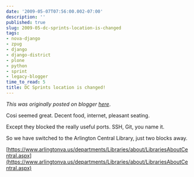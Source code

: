 ```yaml
---
date: '2009-05-07T07:56:00.002-07:00'
description: ''
published: true
slug: 2009-05-dc-sprints-location-is-changed
tags:
- nova-django
- zpug
- django
- django-district
- plone
- python
- sprint
- legacy-blogger
time_to_read: 5
title: DC Sprints location is changed!
---
```


*This was originally posted on blogger [here](https://pydanny.blogspot.com/2009/05/dc-sprints-location-is-changed.html)*.

Cosi seemed great. Decent food, internet, pleasant seating.

Except they blocked the really useful ports. SSH, Git, you name it.

So we have switched to the Arlington Central Library, just two blocks away.

[https://www.arlingtonva.us/departments/Libraries/about/LibrariesAboutCentral.aspx](https://www.arlingtonva.us/departments/Libraries/about/LibrariesAboutCentral.aspx)